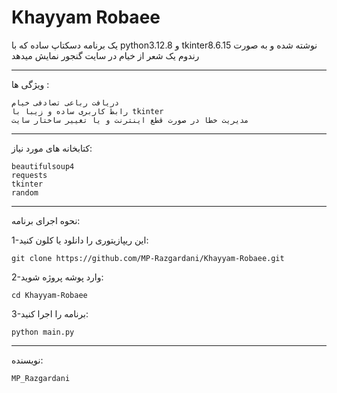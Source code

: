 
# Khayyam Robaee

یک برنامه دسکتاپ ساده که با python3.12.8 و tkinter8.6.15 نوشته شده و به صورت رندوم یک شعر از خیام در سایت گنجور نمایش میدهد

----------

ویژگی ها :

    دریافت رباعی تصادفی خیام
    رابط کاربری ساده و زیبا با tkinter
    مدیریت خطا در صورت قطع اینترنت و یا تغییر ساختار سایت

----------

کتابخانه های مورد نیاز:
    
    beautifulsoup4
    requests
    tkinter
    random
----------

نحوه اجرای برنامه:

 1-این ریپازیتوری را دانلود یا کلون کنید:

    git clone https://github.com/MP-Razgardani/Khayyam-Robaee.git

2-وارد پوشه پروژه شوید:

    cd Khayyam-Robaee

3-برنامه را اجرا کنید:

    python main.py
----------

نویسنده:

    MP_Razgardani

